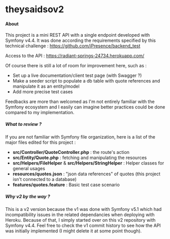 # theysaidsov2

#### About
This project is a mini REST API with a single endpoint developed with Symfony v4.4. It was done according the requirements specified by this technical challenge : https://github.com/iPresence/backend_test

Access to the API : https://radiant-springs-24734.herokuapp.com/

Of course there is still a lot of room for improvement here, such as :
- Set up a live documentation/client test page (with Swagger ?)
- Make a seeder script to populate a db table with quote references and manipulate it as an entity/model
- Add more precise test cases

Feedbacks are more than welcomed as I'm not entirely familiar with the Symfony ecosystem and I easily can imagine better practices could be done compared to my implementation.

##### What to review ?
If you are not familiar with Symfony file organization, here is a list of the major files edited for this project :


- **src/Controller/QuoteController.php** : the route's action
- **src/Entity/Quote.php** : fetching and manipulating the resources
- **src/Helpers/FileHelper** & **src/Helpers/StringHelper** : Helper classes for general usages
- **resources/quotes.json** : "json data references" of quotes (this project isn't connected to a database)
- **features/quotes.feature** : Basic test case scenario

##### Why v2 by the way ?
This is a v2 version because the v1 was done with Symfony v5.1 which had incompatibility issues in the related dependancies when deploying with Heroku. Because of that, I simply started over on this v2 repository with Symfony v4.4. Feel free to check the v1 commit history to see how the API was initially implemented (I might delete it at some point though).
